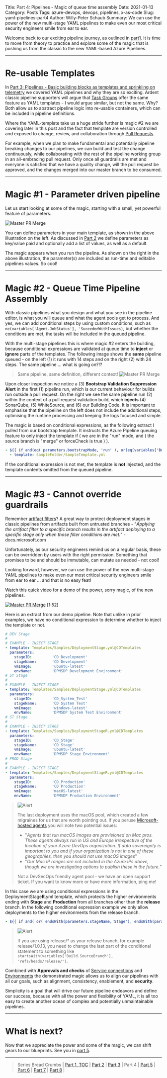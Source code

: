 Title: Part 4: Pipelines - Magic of queue time assembly
Date: 2021-01-13
Category: Posts
Tags: azure-devops, devops, pipelines, x-as-code 
Slug: yaml-pipelines-part4
Author: Willy-Peter Schaub
Summary: We can use the power of the new multi-stage YAML pipelines to make even our most critical security engineers smile from ear to ear.

Welcome back to our exciting pipeline journey, as outlined in [part1](/why-pipelines-part1.html). It is time to move from theory to practice and explore some of the magic that is pushing us from the classic to the new YAML-based Azure Pipelines.

---

# Re-usable Templates

In [Part 3: Pipelines - Basic building blocks as templates and sprinkling on telemetry](/yaml-pipelines-part3.html) we covered YAML pipelines and why they are so exciting. Ardent classic pipeline supporters will argue that [Task Groups](https://docs.microsoft.com/en-us/azure/devops/pipelines/library/task-groups?view=azure-devops) offer the same feature as YAML templates - I would argue similar, but not the same. Why? Both allow us to abstract pipeline logic into re-usable containers, which can be included in pipeline definitions.

Where the YAML-template take us a huge stride further is magic #2 we are covering later in this post and the fact that template are version controlled and exposed to change, review, and collaboration through [Pull Requests](https://docs.microsoft.com/en-us/azure/devops/repos/git/pull-requests?view=azure-devops).

For example, when we plan to make fundamental and potentially pipeline breaking changes to our pipelines, we can build and test the change continuously, while collaborating with the rest of the pipeline working group in an all-embracing pull request. Only once all guardrails are met and everyone is satisfied that we have a quality change, will the pull request be approved, and the changes merged into our master branch to be consumed.

---

# Magic #1 - Parameter driven pipeline

Let us start looking at some of the magic, starting with a small, yet powerful feature of parameters.

![Master PR Merge](/images/moving-hundreds-of-pipeline-snowflakes-part4-3.png)

You can define parameters in your main template, as shown in the above illustration on the left. As discussed in [Part 2](/yaml-pipelines-part2.html) we define parameters as key/value paid and optionally add a list of values, as well as a default.

The magic appears when you run the pipeline. As shown on the right in the above illustration, the parameter(s) are included as run-time and editable pipelines values. So cool!

---

# Magic #2 - Queue Time Pipeline Assembly 

With classic pipelines what you design and what you see in the pipeline editor, is what you will queue and what the agent pools get to process. And yes, we can add conditional steps by using custom conditions, such as ```ne(variables['Agent.JobStatus'], 'SuceededWithIssues)```, but whether the conditions are met, the tasks will be included in the queued pipeline.

With the multi-stage pipelines this is where magic #2 enters the building, because conditional expressions are validated at queue time to **inject** or **ignore** parts of the templates. The following image shows the **same** pipeline queued - on the left (1) it runs with 14 steps and on the right (2) with 24 steps. The same pipeline ... what is going on?!?

> Same pipeline, same definition, different context!
> ![Master PR Merge](/images/moving-hundreds-of-pipeline-snowflakes-part4-1.png)

Upon closer inspection we notice a (3) **Bootstrap Validation Suppression Alert** in the first (1) pipeline run, which is our current behaviour for builds run outside a pull request. On the right we see the same pipeline run (2) within the context of a pull request validation build, which **injects** (4) SonarQube, (5) WhiteSource, and (6) our Building Code. It is important to emphasise that the pipeline on the left does not include the additional steps, optimising the runtime processing and keeping the logs focused and simple.

The magic is based on conditional expressions, as the following extract I pulled from our bootstrap template. It instructs the Azure Pipeline queuing feature to only inject the template if ( we are in the "run" mode, and ( the source branch is "merge" or forceCheck is true ) ). 

```yml
- ${{ if and(eq( parameters.bootstrapMode, 'run' ), or(eq(variables['Build.SourceBranchName'], 'merge'), eq( parameters.forceCheck, 'true'))) }}:
  - template: SampleFolder/SampleTemplate.yml
```

If the conditional expression is not met, the template is **not** injected, and the template contents omitted from the queued pipeline. 

---

# Magic #3 - Cannot override guardrails

Remember [artifact filters](https://docs.microsoft.com/en-us/azure/devops/pipelines/release/deploy-multiple-branches?view=azure-devops#:~:text=Azure%20Pipelines%20%7C%20Azure%20DevOps%20Server%202019%20Artifact,stage%20only%20when%20those%20filter%20conditions%20are%20met.)? A great way to protect deployment stages in classic pipelines from artifacts built from untrusted branches - "*Applying the artifact filter to a specific branch results in the artifact deploying to a specific stage only when those filter conditions are met.*" - docs.microsoft.com

Unfortunately, as our security engineers remind us on a regular basis, these can be overridden by users with the right permission. Something that promises to be and should be immutable, can mutate as needed - not cool!

Looking forward, however, we can use the power of the new multi-stage YAML pipelines to make even our most critical security engineers smile from ear to ear ... and that is no easy feat!

Watch this quick video for a demo of the power, sorry magic, of the new pipelines.

[![Master PR Merge](/images/moving-hundreds-of-pipeline-snowflakes-part4-2.png)](https://youtu.be/DWuDqCM1t6A) [1:52]

Here is an extract from our demo pipeline. Note that unlike in prior examples, we have no conditional expression to determine whether to inject the template or not.

```yml
# DEV Stage
#
# EXAMPLE - INJECT STAGE
- template: Templates/Samples/DeploymentStage.yml@CDTemplates
  parameters:
    stageID:         'CD_Development'
    stageName:       'CD Development'
    vmImage:         'ubuntu-latest'
    envName:         'DPMSDP Development Environment'
# SY Stage
#
# EXAMPLE - INJECT STAGE
- template: Templates/Samples/DeploymentStage.yml@CDTemplates
  parameters:
    stageID:         'CD_System_Test'
    stageName:       'CD System Test'
    vmImage:         'windows-latest'
    envName:         'DPMSDP System Test Environment'
# ST Stage
#
# EXAMPLE - INJECT STAGE
- template: Templates/Samples/DeploymentStageR.yml@CDTemplates
  parameters:
    stageID:         'CD_Stage'
    stageName:       'CD Stage'
    vmImage:         'ubuntu-latest'
    envName:         'DPMSDP Stage Environment'
# PROD Stage
#
# EXAMPLE - INJECT STAGE
- template: Templates/Samples/DeploymentStageR.yml@CDTemplates
  parameters:
    stageID:         'CD_Production'
    stageName:       'CD Production'
    vmImage:         'macOS-latest'
    envName:         'DPMSDP Production Environment'
```
> ![Alert](/images/alert-tiny.png)
>
> The last deployment uses the macOS pool, which created a few migraines for us that are worth pointing out. If you peruse [Microsoft-hosted agents](https://docs.microsoft.com/en-us/azure/devops/pipelines/agents/hosted?view=azure-devops&tabs=yaml#networking) you will note two potential issues:
>
> - "*Agents that run macOS images are provisioned on Mac pros. These agents always run in US and Europe irrespective of the location of your Azure DevOps organization. If data sovereignty is important to you and if your organization is not in one of these geographies, then you should not use macOS images*"
> - "*Our Mac IP ranges are not included in the Azure IPs above, though we are investigating options to publish these in the future.*"
>
> Not a DevSecOps friendly agent pool - we have an open support ticket. If you want to know more or have more information, ping me!

In this case we are using conditional expressions in the DeploymentStage**R**.yml template, which protects the higher environments ending with **Stage** and **Production** from all branches other than the **release** branch. In the following conditional expression example we only allow deployments to the higher environments from the release branch. 

```yml
- ${{ if and( or( endsWith(parameters.stageName,'Stage'), endsWith(parameters.stageName,'Production')), eq(variables['Build.SourceBranchName'], 'release')) }}:
```

> ![Alert](/images/alert-tiny.png)
>
> If you are using release/* as your release branch, for example release/1.0.13, you need to change the last part of the conditional statement to something like ```startsWith(variables['Build.SourceBranch'], 'refs/heads/release/')```.

Combined with **Approvals and checks** of [Service connections](https://docs.microsoft.com/en-us/azure/devops/pipelines/library/service-endpoints?view=azure-devops&tabs=yaml) and [Environments](https://docs.microsoft.com/en-us/azure/devops/pipelines/process/environments?view=azure-devops) the demonstrated magic allows us to align our pipelines with all our goals, such as alignment, consistency, enablement, and **security**. 

Simplicity is a goal that will drive our future pipeline endeavors and define our success, because with all the power and flexibility of YAML, it is all too easy to create another ocean of complex and potentially unmaintainable pipelines.

---

# What is next?

Now that we appreciate the power and some of the magic, we can shift gears to our blueprints. See you in [part 5](yaml-pipelines-part5.html).

---

> Series Bread Crumbs | [Part 1, TOC](/why-pipelines-part1.html) | [Part 2](/yaml-pipelines-part2.html) | [Part 3](/yaml-pipelines-part3.html) | Part 4 | [Part 5](/yaml-pipelines-part5.html) | [Part 6](/yaml-pipelines-part6.html) | [Part 7](/yaml-pipelines-part7.html) |  [Part 8](/yaml-pipelines-part8.html) |

